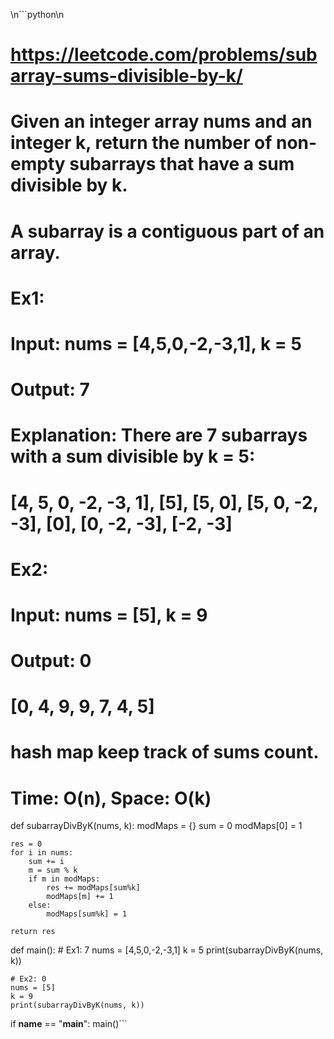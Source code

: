 \n```python\n
# https://leetcode.com/problems/subarray-sums-divisible-by-k/

# Given an integer array nums and an integer k, return the number of non-empty subarrays that have a sum divisible by k.
# A subarray is a contiguous part of an array.

# Ex1:
# Input: nums = [4,5,0,-2,-3,1], k = 5
# Output: 7
# Explanation: There are 7 subarrays with a sum divisible by k = 5:
# [4, 5, 0, -2, -3, 1], [5], [5, 0], [5, 0, -2, -3], [0], [0, -2, -3], [-2, -3]

# Ex2:
# Input: nums = [5], k = 9
# Output: 0

# [0, 4, 9, 9, 7, 4, 5]
# hash map keep track of sums count.
# Time: O(n), Space: O(k)
def subarrayDivByK(nums, k):
    modMaps = {}
    sum = 0
    modMaps[0] = 1

    res = 0
    for i in nums:
        sum += i
        m = sum % k
        if m in modMaps:
            res += modMaps[sum%k]
            modMaps[m] += 1
        else:
            modMaps[sum%k] = 1

    return res

def main():
    # Ex1: 7
    nums = [4,5,0,-2,-3,1]
    k = 5
    print(subarrayDivByK(nums, k))

    # Ex2: 0
    nums = [5]
    k = 9
    print(subarrayDivByK(nums, k))

if __name__ == "__main__":
    main()```
